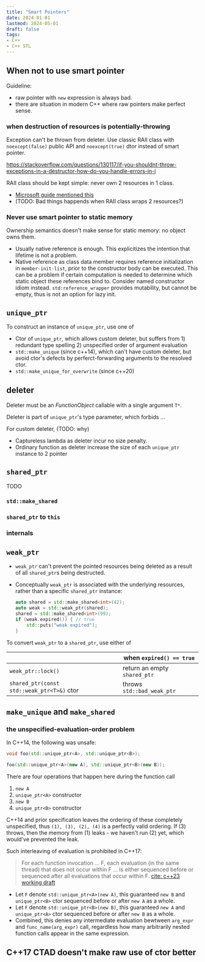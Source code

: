 ```yaml
---
title: "Smart Pointers"
date: 2024-01-01
lastmod: 2024-05-01
draft: false
tags:
- C++
- C++ STL
---
```


## When not to use smart pointer

Guideline:
- raw pointer with `new` expression is always bad.
- there are situation in modern C++ where raw pointers make perfect sense.

### when destruction of resources is potentially-throwing

Exception can't be thrown from deleter. Use classic RAII class with `noexcept(false)` public API and `noexcept(true)` dtor instead of smart pointer.

https://stackoverflow.com/questions/130117/if-you-shouldnt-throw-exceptions-in-a-destructor-how-do-you-handle-errors-in-i

RAII class should be kept simple: never own 2 resources in 1 class.
- [Microsoft guide mentioned this](https://docs.microsoft.com/en-us/cpp/cpp/how-to-design-for-exception-safety?view=msvc-170#keep-resource-classes-simple)
- (TODO: Bad things happends when RAII class wraps 2 resources?)

### Never use smart pointer to static memory

Ownership semantics doesn't make sense for static memory: no object owns them.

- Usually native reference is enough. This explicitizes the intention that lifetime is not a problem.
- Native reference as class data member requires reference initialization in `member-init-list`, prior to the constructor body can be executed. This can be a problem if certain computation is needed to determine which static object these references bind to. Consider named constructor idiom instead. `std:reference_wrapper` provides mutability, but cannot be empty, thus is not an option for lazy init.

## `unique_ptr`

To construct an instance of `unique_ptr`, use one of
- Ctor of `unique_ptr`, which allows custom deleter, but suffers from 1) redundant type spelling 2) unspecified order of argument evaluation
- `std::make_unique` (since c++14), which can't have custom deleter, but avoid ctor's defects by perferct-forwarding arguments to the resolved ctor.
- `std::make_unique_for_overwrite` (since c++20)

## deleter

Deleter must be an *FunctionObject* callable with a single argument `T*`.

Deleter is part of `unique_ptr`'s type parameter, which forbids ...

For custom deleter, (TODO: why)
- Captureless lambda as deleter incur no size penalty.
- Ordinary function as deleter increase the size of each `unique_ptr` instance to 2 pointer


## `shared_ptr`

TODO

### `std::make_shared`

### `shared_ptr` to `this`

### internals

## `weak_ptr`

- `weak_ptr` can't prevent the pointed resources being deleted as a result of all `shared_ptr`s being destructed.
- Conceptually `weak_ptr` is associated with the underlying resources, rather than a specific `shared_ptr` instance: 

    ```c++
    auto shared = std::make_shared<int>(42);
    auto weak = std::weak_ptr(shared);
    shared = std::make_shared<int>(99);
    if (weak.expired()) { // true
        std::puts("weak expired");
    }
    ```


To convert `weak_ptr` to a `shared_ptr`, use either of

|                                            | when `expired() == true`     |
|--------------------------------------------|------------------------------|
| `weak_ptr::lock()`                         | return an empty `shared_ptr` |
| `shared_ptr(const std::weak_ptr<T>&)` ctor | throws `std::bad_weak_ptr`   |



## `make_unique` and `make_shared`

### the unspecified-evaluation-order problem

In C++14, the following was unsafe:

```c++
void foo(std::unique_ptr<A>, std::unique_ptr<B>);

foo(std::unique_ptr<A>(new A), std::unique_ptr<B>(new B));
```

There are four operations that happen here during the function call

1. `new A`
2. `unique_ptr<A>` constructor
3. `new B`
4. `unique_ptr<B>` constructor

C++14 and prior specification leaves the ordering of these completely unspecified, thus `(1), (3), (2), (4)` is a perfectly valid ordering.
If (3) throws, then the memory from (1) leaks - we haven't run (2) yet, which would've prevented the leak.

Such interleaving of evaluation is prohibited in C++17: 

> For each function invocation ... F, each evaluation (in the same thread) that does not occur within F ...
> is either sequenced before or sequenced after all evaluations that occur within F.
> [cite: c++23 working draft](https://eel.is/c++draft/intro.execution#11)

- Let `F` denote `std::unique_ptr<A>(new A)`,  this guaranteed `new B` and `unique_ptr<B>` ctor sequenced before or after `new A` as a whole.
- Let `F` denote `std::unique_ptr<B>(new B)`,  this guaranteed `new A` and `unique_ptr<A>` ctor sequenced before or after `new B` as a whole.
- Combined, this denies any intermediate evaluation bewtween `arg_expr` and `func_name(arg_expr)` call, regardless how many arbitrarily nested function calls appear in the same expression.

## C++17 CTAD doesn't make raw use of ctor better

